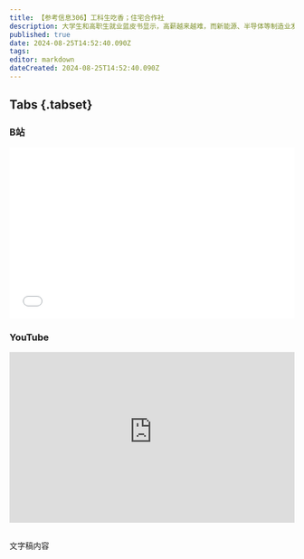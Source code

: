 ```yaml
---
title: 【参考信息306】工科生吃香；住宅合作社
description: 大学生和高职生就业蓝皮书显示，高薪越来越难，而新能源、半导体等制造业发展让工学毕业生吃香。韩国上半年70岁以上人口就业率首次突破30%；第二大城市釜山“进入消失阶段”。香港公屋申请人高学历及年轻化，还有年轻人为排上公屋刻意让收入符合公屋标准，李家超称年轻人不应放弃奋斗。湖北首现住房合作社模式改造危旧房，重庆停产近20年老厂获拆迁款772万，唤醒集体企业记忆，我们对公有制实现形式的想象还是过于匮乏。
published: true
date: 2024-08-25T14:52:40.090Z
tags: 
editor: markdown
dateCreated: 2024-08-25T14:52:40.090Z
---
```


## Tabs {.tabset}
### B站
<div style="position: relative; padding: 30% 45%;">
<iframe style="position: absolute; width: 100%; height: 100%; left: 0; top: 0;" src="//player.bilibili.com/player.html?&bvid=BV1Ex4y1s7Pe&page=1&as_wide=1&high_quality=1&danmaku=1&autoplay=0" scrolling="no" border="0" frameborder="no" framespacing="0" allowfullscreen="true"></iframe>
</div>

### YouTube
<div style="position: relative; padding: 30% 45%;">
<iframe style="position: absolute; top: 0; left: 0; width: 100%; height: 100%;" src="https://www.youtube-nocookie.com/embed/YouTubeVID" title="YouTube video player" frameborder="0" allow="accelerometer; autoplay; clipboard-write; encrypted-media; gyroscope; picture-in-picture" allowfullscreen></iframe>
</div>

## 

文字稿内容

